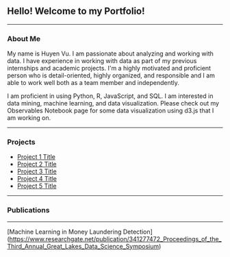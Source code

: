 ## Hello! Welcome to my Portfolio!
---

### About Me

My name is Huyen Vu. I am passionate about analyzing and working with data. I have experience in working with data as part of my previous internships and academic projects. I'm a highly motivated and proficient person who is detail-oriented, highly organized, and responsible and I am able to work well both as a team member and independently.

I am proficient in using Python, R, JavaScript, and SQL. I am interested in data mining, machine learning, and data visualization. Please check out my Observables Notebook page for some data visualization using d3.js that I am working on. 

---
### Projects

- [Project 1 Title](http://example.com/)
- [Project 2 Title](http://example.com/)
- [Project 3 Title](http://example.com/)
- [Project 4 Title](http://example.com/)
- [Project 5 Title](http://example.com/)

---
### Publications
---

[Machine Learning in Money Laundering Detection]
(https://www.researchgate.net/publication/341277472_Proceedings_of_the_Third_Annual_Great_Lakes_Data_Science_Symposium)

